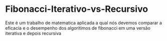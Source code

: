 # Fibonacci-Iterativo-vs-Recursivo
Este é um trabalho de matematica aplicada a qual nós devemos comparar a eficacia e o desempenho dos algoritimos de fibonacci em uma versão iterativa e depois recursiva
